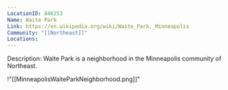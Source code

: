 ```yaml
---
LocationID: 846253
Name: Waite Park
Link: https://en.wikipedia.org/wiki/Waite_Park,_Minneapolis 
Community: "[[Northeast]]"
Locations: 
---
```


Description:
Waite Park is a neighborhood in the Minneapolis community of Northeast.


!"[[MinneapolisWaiteParkNeighborhood.png]]"